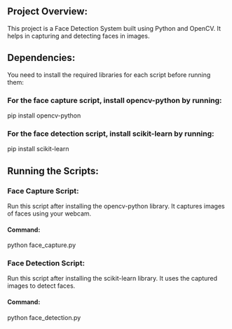 ## Project Overview:
This project is a Face Detection System built using Python and OpenCV. It helps in capturing and detecting faces in images.

## Dependencies:

You need to install the required libraries for each script before running them:
### For the face capture script, install opencv-python by running:
pip install opencv-python
### For the face detection script, install scikit-learn by running:
pip install scikit-learn
## Running the Scripts:

### Face Capture Script:
Run this script after installing the opencv-python library. It captures images of faces using your webcam.
#### Command:
python face_capture.py
### Face Detection Script:
Run this script after installing the scikit-learn library. It uses the captured images to detect faces.
#### Command:
python face_detection.py

